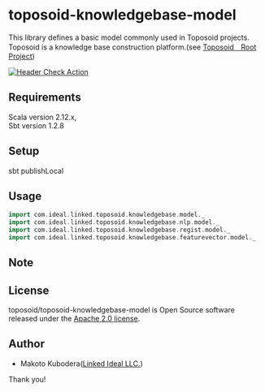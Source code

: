 # toposoid-knowledgebase-model
This library defines a basic model commonly used in Toposoid projects.
Toposoid is a knowledge base construction platform.(see [Toposoid　Root Project](https://github.com/toposoid/toposoid.git))

[![Header Check Action](https://github.com/toposoid/toposoid-knowledgebase-model/actions/workflows/action.yml/badge.svg?branch=main)](https://github.com/toposoid/toposoid-knowledgebase-model/actions/workflows/action.yml)

## Requirements
Scala version 2.12.x,   
Sbt version 1.2.8

## Setup
sbt publishLocal

## Usage
```scala
import com.ideal.linked.toposoid.knowledgebase.model._
import com.ideal.linked.toposoid.knowledgebase.nlp.model._
import com.ideal.linked.toposoid.knowledgebase.regist.model._
import com.ideal.linked.toposoid.knowledgebase.featurevector.model._
```

## Note

## License
toposoid/toposoid-knowledgebase-model is Open Source software released under the [Apache 2.0 license](https://www.apache.org/licenses/LICENSE-2.0.html).

## Author
* Makoto Kubodera([Linked Ideal LLC.](https://linked-ideal.com/))

Thank you!

